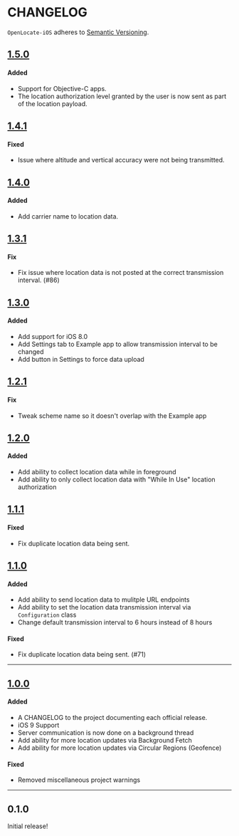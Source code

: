 # CHANGELOG

`OpenLocate-iOS` adheres to [Semantic Versioning](http://semver.org/).

## [1.5.0](https://github.com/OpenLocate/openlocate-ios/tag/1.5.0)

#### Added

- Support for Objective-C apps.
- The location authorization level granted by the user is now sent as part of the location payload.

## [1.4.1](https://github.com/OpenLocate/openlocate-ios/tag/1.4.1)

#### Fixed

- Issue where altitude and vertical accuracy were not being transmitted.

## [1.4.0](https://github.com/OpenLocate/openlocate-ios/tag/1.4.0)

#### Added

- Add carrier name to location data.

## [1.3.1](https://github.com/OpenLocate/openlocate-ios/tag/1.3.1)

#### Fix

- Fix issue where location data is not posted at the correct transmission interval. (#86)

## [1.3.0](https://github.com/OpenLocate/openlocate-ios/tag/1.3.0)

#### Added

- Add support for iOS 8.0
- Add Settings tab to Example app to allow transmission interval to be changed
- Add button in Settings to force data upload

## [1.2.1](https://github.com/OpenLocate/openlocate-ios/tag/1.2.1)

#### Fix

- Tweak scheme name so it doesn't overlap with the Example app

## [1.2.0](https://github.com/OpenLocate/openlocate-ios/tag/1.2.0)

#### Added

- Add ability to collect location data while in foreground
- Add ability to only collect location data with "While In Use" location authorization

## [1.1.1](https://github.com/OpenLocate/openlocate-ios/tag/1.1.1)

#### Fixed

- Fix duplicate location data being sent.

## [1.1.0](https://github.com/OpenLocate/openlocate-ios/tag/1.1.0)

#### Added

- Add ability to send location data to mulitple URL endpoints
- Add ability to set the location data transmission interval via `Configuration` class
- Change default transmission interval to 6 hours instead of 8 hours

#### Fixed

- Fix duplicate location data being sent. (#71)

---

## [1.0.0](https://github.com/OpenLocate/openlocate-ios/tag/1.0.0)

#### Added

- A CHANGELOG to the project documenting each official release.
- iOS 9 Support
- Server communication is now done on a background thread
- Add ability for more location updates via Background Fetch
- Add ability for more location updates via Circular Regions (Geofence)

#### Fixed

- Removed miscellaneous project warnings

---

## 0.1.0

Initial release!
